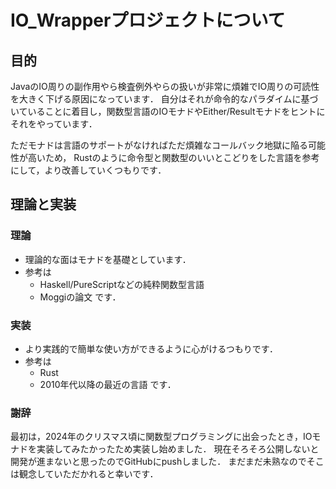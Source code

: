 # IO_Wrapperプロジェクトについて

## 目的

JavaのIO周りの副作用やら検査例外やらの扱いが非常に煩雑でIO周りの可読性を大きく下げる原因になっています．
自分はそれが命令的なパラダイムに基づいていることに着目し，関数型言語のIOモナドやEither/Resultモナドをヒントにそれをやっています．

ただモナドは言語のサポートがなければただ煩雑なコールバック地獄に陥る可能性が高いため，
Rustのように命令型と関数型のいいとこどりをした言語を参考にして，より改善していくつもりです．

## 理論と実装

### 理論

- 理論的な面はモナドを基礎としています．
- 参考は
    - Haskell/PureScriptなどの純粋関数型言語
    - Moggiの論文
      です．

### 実装

- より実践的で簡単な使い方ができるように心がけるつもりです．
- 参考は
    - Rust
    - 2010年代以降の最近の言語
      です．

### 謝辞

最初は，2024年のクリスマス頃に関数型プログラミングに出会ったとき，IOモナドを実装してみたかったため実装し始めました．
現在そろそろ公開しないと開発が進まないと思ったのでGitHubにpushしました．
まだまだ未熟なのでそこは観念していただかれると幸いです．

